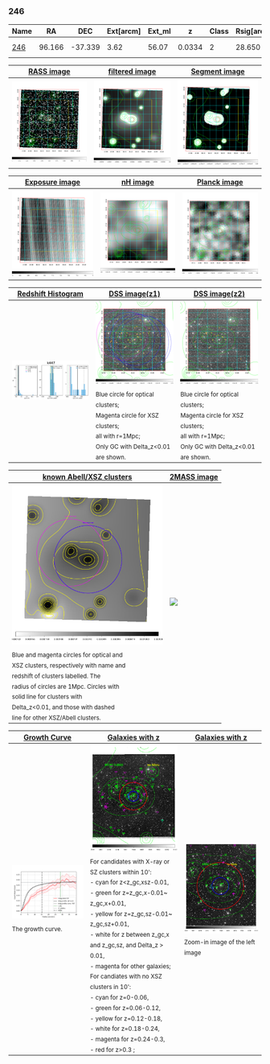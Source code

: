 <div STYLE="page-break-after: always;"></div>

### 246

|Name          |RA          |DEC      | Ext[arcm] | Ext_ml | z    | Class| Rsig[arcmin] | CRsig[c/s] | CR500[c/s] | R500[Mpc] |L500[erg/s]|F500[erg/s/cm^2]| M500[Msun]|Tx[keV]|beta|GC(XSZ,Delta_z<0.01)| GC(OPT,Delta_z<0.01)|GC|alias|
|--------------|------------|------------|---|---|-----------|--------|------|------|----|----|----|----|----|----|----|----|----|----|---|
|[246](script/246.md)     | 96.166       | -37.339       | 3.62    | 56.07   | 0.0334 | 2   | 28.650 |0.276 |0.256 |0.615 |1.036e+43 |4.021e-12 |6.827e+13 |1.710 |0.517 |MCXC, |A, |MCXC, A, |k447|

|[RASS image](../image/246/246_img.pdf)|[filtered image](../image/246/246_fil.pdf)|[Segment image](../image/246/246_seg.pdf)|
|-------------------|--------------------|-------------------|
| <img src="../image/246/246_img.png" width="300">  | <img src="../image/246/246_fil.png" width="300">   | <img src="../image/246/246_seg.png" width="300">  |

|[Exposure image](../image/246/246_mex.pdf)| [nH image](../image/246/246_nh.pdf)| [Planck image](../image/246/246_p.pdf)|
|-------------------|--------------------|-------------------|
|<img src="../image/246/246_mex.png" width="300">   | <img src="../image/246/246_nh.png" width="300">    | <img src="../image/246/246_p.png" width="300"> |

|[Redshift Histogram](../image/246/246_zg.pdf) | [DSS image(z1)](../image/246/246_dss_z1.pdf)      |  [DSS image(z2)](../image/246/246_dss_z2.pdf)    |
|-------------------|--------------------|-------------------|
|<img src="../image/246/246_zg.png" width="300"> |<img src="../image/246/246_dss_z1.png" width="300"> <sub><br>Blue circle for optical clusters; <br>Magenta circle for XSZ clusters; <br>all with r=1Mpc; <br>Only GC with Delta_z<0.01 are shown. </sub>| <img src="../image/246/246_dss_z2.png" width="300"><sub><br>Blue circle for optical clusters; <br>Magenta circle for XSZ clusters; <br>all with r=1Mpc; <br>Only GC with Delta_z<0.01 are shown. </sub> |

|[known Abell/XSZ clusters](../image/246/246_m.pdf) | [2MASS image](../image/246/246_2mass.pdf)      |
|-------------------|-------------------|
|<img src=../image/246/246_m.png width="300"> <sub><br>Blue and magenta circles for optical and <br>XSZ clusters, respectively with name and <br>redshift of clusters labelled. The <br>radius of circles are 1Mpc. Circles with <br>solid line for clusters with <br>Delta_z<0.01, and those with dashed <br>line for other XSZ/Abell clusters.        </sub>|<img src="../image/246/246_2mass.png" width="300">  |

|[Growth Curve](../image/246/246_gca_all.png) |[Galaxies with z](../image/246/246_opt_ned.pdf) |[Galaxies with z](../image/246/246_opt_ned_zoom.pdf) |
|-------------------|-------------------|-------------------|
| <img src="../image/246/246_gca_all.png" width="300"> <sub><br>The growth curve.</sub>| <img src=../image/246/246_opt_ned.png width="300"> <br><sub> For candidates with X-ray or SZ clusters within 10': <br> - cyan for z<z_gc,xsz-0.01, <br> - green for z=z_gc,x-0.01~ z_gc,x+0.01, <br> - yellow for z=z_gc,sz-0.01~ z_gc,sz+0.01, <br> - white for z between z_gc,x and z_gc,sz, and Delta_z > 0.01, <br> - magenta for other galaxies; <br>For candiates with no XSZ clusters in 10': <br> - cyan for z=0-0.06, <br> - green for z=0.06-0.12, <br> - yellow for z=0.12-0.18, <br> - white for z=0.18-0.24, <br> - magenta for z=0.24-0.3, <br> - red for z>0.3 ;  </sub>|<img src=../image/246/246_opt_ned_zoom.png width="300">  <br><sub> Zoom-in image of the left image</sub>|




